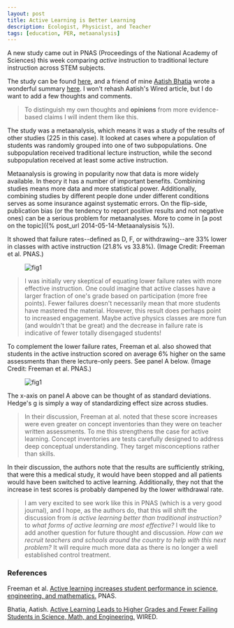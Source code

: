 ```yaml
---
layout: post
title: Active Learning is Better Learning
description: Ecologist, Physicist, and Teacher
tags: [education, PER, metaanalysis]
---
```


A new study came out in PNAS (Proceedings of the National Academy of Sciences) this week comparing _active_ instruction to traditional lecture instruction across STEM subjects.

The study can be found [here](http://www.pnas.org/content/early/2014/05/08/1319030111.full.pdf+html), and a friend of mine [Aatish Bhatia](https://twitter.com/aatishb) wrote a wonderful summary [here](http://www.wired.com/2014/05/empzeal-active-learning/).  I won't rehash Aatish's Wired article, but I do want to add a few thoughts and comments.

> To distinguish my own thoughts and **opinions** from more evidence-based claims I will indent them like this.

The study was a metaanalysis, which means it was a study of the results of other studies (225 in this case).  It looked at cases where a population of students was randomly grouped into one of two subpopulations.  One subpopulation received traditional lecture instruction, while the second subpopulation received at least some active instruction.

<div class="message">
Metaanalysis is growing in popularity now that data is more widely available.  In theory it has a number of important benefits.  Combining studies means more data and more statistical power.  Additionally, combining studies by different people done under different conditions serves as some insurance against systematic errors.  On the flip-side, publication bias (or the tendency to report positive results and not negative ones) can be a serious problem for metaanalyses. More to come in [a post on the topic]({% post_url 2014-05-14-Metaanalysisis %}).
</div>

It showed that failure rates--defined as D, F, or withdrawing--are 33% lower in classes with active instruction (21.8% vs 33.8%). (Image Credit: Freeman et al. PNAS.)

<figure>
	<img src="{{ site.url }}/post_images/ActiveLearning_failure_rate_caption.png" alt="fig1">
	<figcaption></figcaption>
</figure>

> I was initially very skeptical of equating lower failure rates with more effective instruction.  One could imagine that active classes have a larger fraction of one's grade based on participation (more free points).  Fewer failures doesn't necessarily mean that more students have mastered the material.  However, this result does perhaps point to increased engagement.  Maybe active physics classes are more fun (and wouldn't that be great) and the decrease in failure rate is indicative of fewer totally disengaged students! 

To complement the lower failure rates, Freeman et al. also showed that students in the active instruction scored on average 6% higher on the same assessments than there lecture-only peers.  See panel A below. (Image Credit: Freeman et al. PNAS.)

<figure>
	<img src="{{ site.url }}/post_images/ActiveLearning_score_increase_caption.png" alt="fig1">
	<figcaption></figcaption>
</figure>

<div class="message">
The x-axis on panel A above can be thought of as standard deviations.  Hedge's g is simply a way of standardizing effect size across studies.
</div>


> In their discussion, Freeman at al. noted that these score increases were even greater on concept inventories than they were on teacher written assessments.  To me this strengthens the case for active learning.  Concept inventories are tests carefully designed to address deep conceptual understanding.  They target misconceptions rather than skills. 

In their discussion, the authors note that the results are sufficiently striking, that were this a medical study, it would have been stopped and all patients would have been switched to active learning.  Additionally, they not that the increase in test scores is probably dampened by the lower withdrawal rate.

> I am very excited to see work like this in PNAS (which is a very good journal), and I hope, as the authors do, that this will shift the discussion from _is active learning better than traditional instruction?_ to _what forms of active learning are most effective?_  I would like to add another question for future thought and discussion. _How can we recruit teachers and schools around the country to help with this next problem?_  It will require much more data as there is no longer a well established control treatment.

### References

Freeman et al. [Active learning increases student performance in science, engineering, and mathematics.](http://www.pnas.org/content/early/2014/05/08/1319030111.full.pdf+html) PNAS.

Bhatia, Aatish. [Active Learning Leads to Higher Grades and Fewer Failing Students in Science, Math, and Engineering.](http://www.wired.com/2014/05/empzeal-active-learning/) WIRED.


